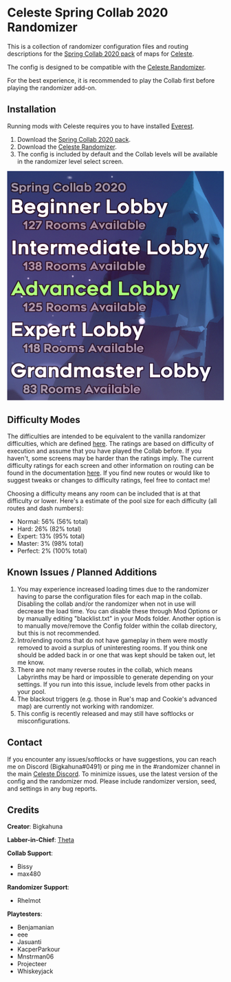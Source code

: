 Celeste Spring Collab 2020 Randomizer
==========================

This is a collection of randomizer configuration files and routing descriptions for the [Spring Collab 2020 pack](https://gamebanana.com/maps/211745) of maps for [Celeste](http://www.celestegame.com/). 

The config is designed to be compatible with the [Celeste Randomizer](https://github.com/rhelmot/CelesteRandomizer).

For the best experience, it is recommended to play the Collab first before playing the randomizer add-on.

Installation
------------
Running mods with Celeste requires you to have installed [Everest](https://everestapi.github.io/).

1. Download the [Spring Collab 2020 pack](https://gamebanana.com/maps/211745).
2. Download the [Celeste Randomizer](https://gamebanana.com/tools/6848).
3. The config is included by default and the Collab levels will be available in the randomizer level select screen.

![level select](docs/img/level_select.PNG)


Difficulty Modes
----------------
The difficulties are intended to be equivalent to the vanilla randomizer difficulties, which are defined [here](https://github.com/rhelmot/CelesteRandomizer#difficulty-modes). The ratings are based on difficulty of execution and assume that you have played the Collab before. If you haven't, some screens may be harder than the ratings imply. The current difficulty ratings for each screen and other information on routing can be found in the documentation [here](docs/routing). If you find new routes or would like to suggest tweaks or changes to difficulty ratings, feel free to contact me!

Choosing a difficulty means any room can be included that is at that difficulty or lower. Here's a estimate of the pool size for each difficulty (all routes and dash numbers):
* Normal: 56% (56% total)
* Hard: 26% (82% total)
* Expert: 13% (95% total)
* Master: 3% (98% total)
* Perfect: 2% (100% total)


Known Issues / Planned Additions
--------------------------------
1. You may experience increased loading times due to the randomizer having to parse the configuration files for each map in the collab. Disabling the collab and/or the randomizer when not in use will decrease the load time. You can disable these through Mod Options or by manually editing "blacklist.txt" in your Mods folder. Another option is to manually move/remove the Config folder within the collab directory, but this is not recommended.
2. Intro/ending rooms that do not have gameplay in them were mostly removed to avoid a surplus of uninteresting rooms. If you think one should be added back in or one that was kept should be taken out, let me know.
3. There are not many reverse routes in the collab, which means Labyrinths may be hard or impossible to generate depending on your settings. If you run into this issue, include levels from other packs in your pool.
4. The blackout triggers (e.g. those in Rue's map and Cookie's advanced map) are currently not working with randomizer.
5. This config is recently released and may still have softlocks or misconfigurations.


Contact
-------

If you encounter any issues/softlocks or have suggestions, you can reach me on Discord (Bigkahuna#0491) or ping me in the #randomizer channel in the main [Celeste Discord](https://discord.gg/celeste). To minimize issues, use the latest version of the config and the randomizer mod. Please include randomizer version, seed, and settings in any bug reports.


Credits
-------

**Creator**: Bigkahuna

**Labber-in-Chief**: [Theta](https://www.twitch.tv/thetagc)

**Collab Support**:
* Bissy
* max480

**Randomizer Support**:
* Rhelmot

**Playtesters**:
* Benjamanian
* eee
* Jasuanti
* KacperParkour
* Mnstrman06
* Projecteer
* Whiskeyjack
